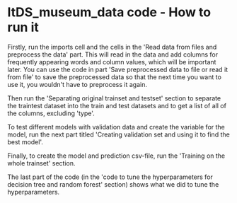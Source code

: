 # ItDS_museum_data code - How to run it

Firstly, run the imports cell and the cells in the 'Read data from files and preprocess the data' part. This will read in the data and add columns for frequently appearing words and column values, which will be important later. You can use the code in part 'Save preprocessed data to file or read it from file' to save the preprocessed data so that the next time you want to use it, you wouldn't have to preprocess it again.

Then run the 'Separating original trainset and testset' section to separate the traintest dataset into the train and test datasets and to get a list of all of the columns, excluding 'type'.

To test different models with validation data and create the variable for the model, run the next part titled 'Creating validation set and using it to find the best model'.

Finally, to create the model and prediction csv-file, run the 'Training on the whole trainset' section.

The last part of the code (in the 'code to tune the hyperparameters for decision tree and random forest' section) shows what we did to tune the hyperparameters.
